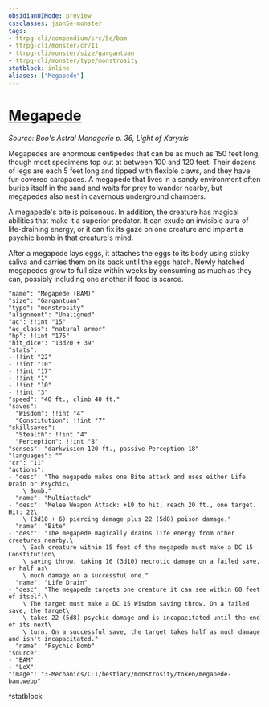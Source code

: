 ```yaml
---
obsidianUIMode: preview
cssclasses: json5e-monster
tags:
- ttrpg-cli/compendium/src/5e/bam
- ttrpg-cli/monster/cr/11
- ttrpg-cli/monster/size/gargantuan
- ttrpg-cli/monster/type/monstrosity
statblock: inline
aliases: ["Megapede"]
---
```

# [Megapede](3-Mechanics\CLI\bestiary\monstrosity/megapede-bam.md)
*Source: Boo's Astral Menagerie p. 36, Light of Xaryxis*  

Megapedes are enormous centipedes that can be as much as 150 feet long, though most specimens top out at between 100 and 120 feet. Their dozens of legs are each 5 feet long and tipped with flexible claws, and they have fur-covered carapaces. A megapede that lives in a sandy environment often buries itself in the sand and waits for prey to wander nearby, but megapedes also nest in cavernous underground chambers.

A megapede's bite is poisonous. In addition, the creature has magical abilities that make it a superior predator. It can exude an invisible aura of life-draining energy, or it can fix its gaze on one creature and implant a psychic bomb in that creature's mind.

After a megapede lays eggs, it attaches the eggs to its body using sticky saliva and carries them on its back until the eggs hatch. Newly hatched megapedes grow to full size within weeks by consuming as much as they can, possibly including one another if food is scarce.

```statblock
"name": "Megapede (BAM)"
"size": "Gargantuan"
"type": "monstrosity"
"alignment": "Unaligned"
"ac": !!int "15"
"ac_class": "natural armor"
"hp": !!int "175"
"hit_dice": "13d20 + 39"
"stats":
- !!int "22"
- !!int "10"
- !!int "17"
- !!int "1"
- !!int "10"
- !!int "3"
"speed": "40 ft., climb 40 ft."
"saves":
  "Wisdom": !!int "4"
  "Constitution": !!int "7"
"skillsaves":
  "Stealth": !!int "4"
  "Perception": !!int "8"
"senses": "darkvision 120 ft., passive Perception 18"
"languages": ""
"cr": "11"
"actions":
- "desc": "The megapede makes one Bite attack and uses either Life Drain or Psychic\
    \ Bomb."
  "name": "Multiattack"
- "desc": "Melee Weapon Attack: +10 to hit, reach 20 ft., one target. Hit: 22\
    \ (3d10 + 6) piercing damage plus 22 (5d8) poison damage."
  "name": "Bite"
- "desc": "The megapede magically drains life energy from other creatures nearby.\
    \ Each creature within 15 feet of the megapede must make a DC 15 Constitution\
    \ saving throw, taking 16 (3d10) necrotic damage on a failed save, or half as\
    \ much damage on a successful one."
  "name": "Life Drain"
- "desc": "The megapede targets one creature it can see within 60 feet of itself.\
    \ The target must make a DC 15 Wisdom saving throw. On a failed save, the target\
    \ takes 22 (5d8) psychic damage and is incapacitated until the end of its next\
    \ turn. On a successful save, the target takes half as much damage and isn't incapacitated."
  "name": "Psychic Bomb"
"source":
- "BAM"
- "LoX"
"image": "3-Mechanics/CLI/bestiary/monstrosity/token/megapede-bam.webp"
```
^statblock